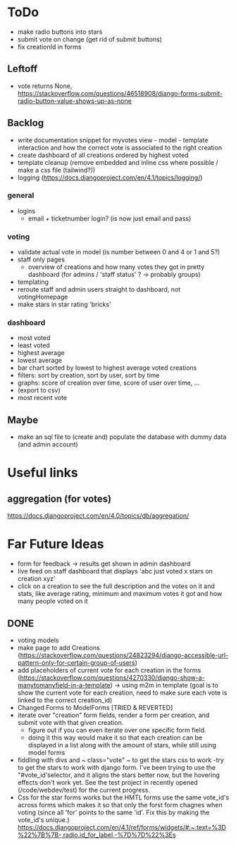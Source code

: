 # ToDo
- make radio buttons into stars
- submit vote on change (get rid of submit buttons)
- fix creationId in forms
## Leftoff
- vote returns None, https://stackoverflow.com/questions/46518908/django-forms-submit-radio-button-value-shows-up-as-none

## Backlog
- write documentation snippet for myvotes view - model - template interaction and how  the correct vote is associated to the right creation
- create dashboard of all creations ordered by highest voted
- template cleanup (remove embedded and inline css where possible / make a css file (tailwind?))
- logging (https://docs.djangoproject.com/en/4.1/topics/logging/)
### general
 -  logins
    - email + ticketnumber login? (is now just email and pass)
### voting
- validate actual vote in model (is number between 0 and 4 or 1 and 5?)
- staff only pages
    -   overview of creations and how many votes they got in pretty dashboard (for admins / 'staff status' ? -> probably groups)
-   templating
-   reroute staff and admin users straight to dashboard, not votingHomepage
-   make stars in star rating 'bricks'
### dashboard
- most voted
- least voted
- highest average
- lowest average
- bar chart sorted by lowest to highest average voted creations
- filters: sort by creation, sort by user, sort by time
- graphs: score of creation over time, score of user over time, ...
- (export to csv)
- most recent vote


## Maybe
-   make an sql file to (create and) populate the database with dummy data (and admin account)

# Useful links
## aggregation (for votes)
https://docs.djangoproject.com/en/4.0/topics/db/aggregation/

# Far Future Ideas
- form for feedback -> results get shown in admin dashboard
- live feed on staff dashboard that displays 'abc just voted x stars on creation xyz'
- click on a creation to see the full description and the votes on it and stats, like average rating, minimum and maximum votes it got and how many people voted on it


## DONE
-   voting models
- make page to add Creations (https://stackoverflow.com/questions/24823294/django-accessible-url-pattern-only-for-certain-group-of-users)
- add placeholders of current vote for each creation in the forms (https://stackoverflow.com/questions/4270330/django-show-a-manytomanyfield-in-a-template) -> using m2m in template (goal is to show the current vote for each creation, need to make sure each vote is linked to the correct creation_id)
- Changed Forms to ModelForms [TRIED & REVERTED]
- iterate over "creation" form fields, render a form per creation, and submit vote with that given creation.
    - figure out if you can even iterate over one specific form field.
    - doing it this way would make it so that each creation can be displayed in a list along with the amount of stars, while still using model forms
- fiddling with divs and ~ class="vote" ~ to get the stars css to work
    -try to get the stars to work with django form. I've been trying to use the "#vote_id'selector, and it aligns the stars better now, but the hovering effects don't work yet. See the test project in recently opened (/code/webdev/test) for the current progress.
- Css for the star forms works but the HMTL forms use the same vote_id's across forms which makes it so that only the forst form chagnes when voting (since all 'for' points to the same 'id'. Fix this by making the vote_id's unique.)
https://docs.djangoproject.com/en/4.1/ref/forms/widgets/#:~:text=%3D%22%7B%7B-,radio.id_for_label,-%7D%7D%22%3Es